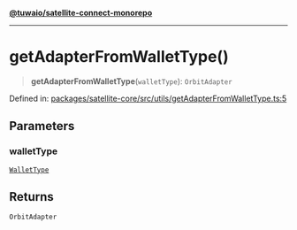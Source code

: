 [**@tuwaio/satellite-connect-monorepo**](../../../README.md)

***

# getAdapterFromWalletType()

> **getAdapterFromWalletType**(`walletType`): `OrbitAdapter`

Defined in: [packages/satellite-core/src/utils/getAdapterFromWalletType.ts:5](https://github.com/TuwaIO/satellite-connect/blob/9d1ad32f8af8fc6063a3d0617e2ab1bd902762ad/packages/satellite-core/src/utils/getAdapterFromWalletType.ts#L5)

## Parameters

### walletType

[`WalletType`](../enumerations/WalletType.md)

## Returns

`OrbitAdapter`
